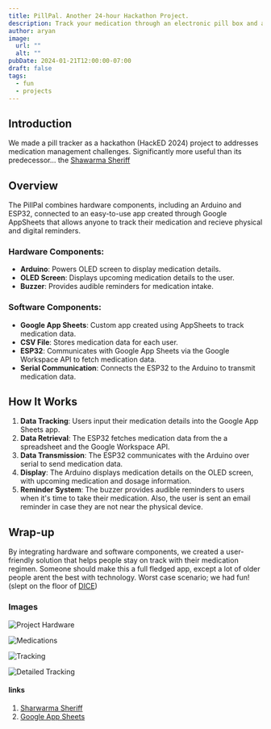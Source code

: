 ```yaml
---
title: PillPal. Another 24-hour Hackathon Project.
description: Track your medication through an electronic pill box and and app!
author: aryan
image:
  url: ""
  alt: ""
pubDate: 2024-01-21T12:00:00-07:00
draft: false
tags:
  - fun
  - projects
---
```


## Introduction
We made a pill tracker as a hackathon (HackED 2024) project to addresses medication management challenges. Significantly more useful than its predecessor... the [Shawarma Sheriff](/projects/shawarma-sheriff)

## Overview
The PillPal combines hardware components, including an Arduino and ESP32, connected to an easy-to-use app created through Google AppSheets that allows anyone to track their medication and recieve physical and digital reminders.

### Hardware Components:
- **Arduino**: Powers OLED screen to display medication details.
- **OLED Screen**: Displays upcoming medication details to the user.
- **Buzzer**: Provides audible reminders for medication intake.

### Software Components:
- **Google App Sheets**: Custom app created using AppSheets to track medication data.
- **CSV File**: Stores medication data for each user.
- **ESP32**: Communicates with Google App Sheets via the Google Workspace API to fetch medication data.
- **Serial Communication**: Connects the ESP32 to the Arduino to transmit medication data.

## How It Works
1. **Data Tracking**: Users input their medication details into the Google App Sheets app.
2. **Data Retrieval**: The ESP32 fetches medication data from the a spreadsheet and the Google Workspace API.
3. **Data Transmission**: The ESP32 communicates with the Arduino over serial to send medication data.
4. **Display**: The Arduino displays medication details on the OLED screen, with upcoming medication and dosage information.
5. **Reminder System**: The buzzer provides audible reminders to users when it's time to take their medication. Also, the user is sent an email reminder in case they are not near the physical device.

## Wrap-up
 By integrating hardware and software components, we created a user-friendly solution that helps people stay on track with their medication regimen. Someone should make this a full fledged app, except a lot of older people arent the best with technology. Worst case scenario; we had fun! (slept on the floor of [DICE](https://www.google.com/maps/@53.5280148,-113.5306694,3a,37.5y,72.6h,95.9t/data=!3m7!1e1!3m5!1sdWtAn9SwlzMik_5vcDF_7A!2e0!6shttps:%2F%2Fstreetviewpixels-pa.googleapis.com%2Fv1%2Fthumbnail%3Fpanoid%3DdWtAn9SwlzMik_5vcDF_7A%26cb_client%3Dmaps_sv.share%26w%3D900%26h%3D600%26yaw%3D72.5960588602471%26pitch%3D-5.901346740917731%26thumbfov%3D90!7i16384!8i8192?coh=205410&entry=ttu))

### Images

![Project Hardware](../../assets/pill-tracker/pillpal_hardware.avif)

![Medications](../../assets/pill-tracker/medilist.webp)

![Tracking](../../assets/pill-tracker/tracking.webp)

![Detailed Tracking](../../assets/pill-tracker/trackingdetails.webp)

#### links
1. [Sharwarma Sheriff](/projects/shawarma-sheriff)
2. [Google App Sheets](https://about.appsheet.com/home/)
